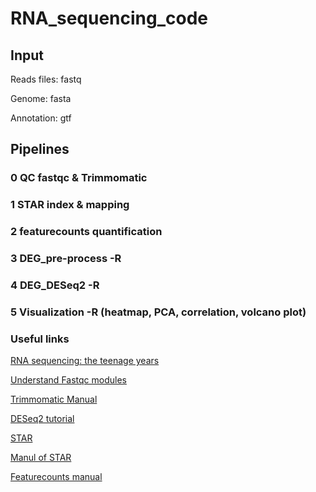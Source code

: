 # RNA_sequencing_code
## Input

Reads files: fastq

Genome: fasta

Annotation: gtf

## Pipelines

### 0 QC fastqc & Trimmomatic

### 1 STAR index & mapping

### 2 featurecounts quantification

### 3 DEG_pre-process -R

### 4 DEG_DESeq2 -R

### 5 Visualization -R (heatmap, PCA, correlation, volcano plot)

### Useful links

[RNA sequencing: the teenage years](https://www.nature.com/articles/s41576-019-0150-2)

[Understand Fastqc modules](https://www.bioinformatics.babraham.ac.uk/projects/fastqc/Help/3%20Analysis%20Modules/)

[Trimmomatic Manual](http://www.usadellab.org/cms/uploads/supplementary/Trimmomatic/TrimmomaticManual_V0.32.pdf)

[DESeq2 tutorial](https://lashlock.github.io/compbio/R_presentation.html)

[STAR](https://github.com/alexdobin/STAR)

[Manul of STAR](https://github.com/alexdobin/STAR/blob/master/doc/STARmanual.pdf)

[Featurecounts manual](https://bioconductor.org/packages/release/bioc/vignettes/Rsubread/inst/doc/SubreadUsersGuide.pdf)


